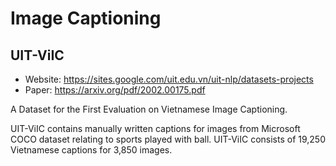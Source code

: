 # Image Captioning

## UIT-ViIC

* Website: https://sites.google.com/uit.edu.vn/uit-nlp/datasets-projects
* Paper: https://arxiv.org/pdf/2002.00175.pdf

A Dataset for the First Evaluation on Vietnamese Image Captioning.

UIT-ViIC contains manually written captions for images from Microsoft COCO dataset relating to sports played with ball. UIT-ViIC consists of 19,250 Vietnamese captions for 3,850 images.
